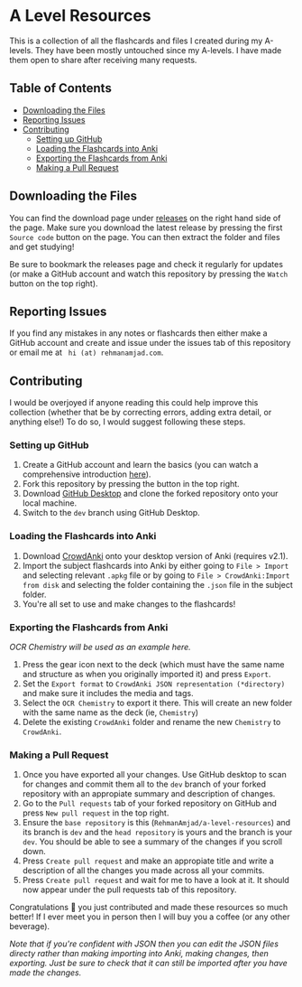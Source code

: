 # A Level Resources
This is a collection of all the flashcards and files I created during my A-levels. They have been mostly untouched since my A-levels. I have made them open to share after receiving many requests.

## Table of Contents
- [Downloading the Files](#downloading-the-files)
- [Reporting Issues](#reporting-issues)
- [Contributing](#contributing)
  * [Setting up GitHub](#setting-up-github)
  * [Loading the Flashcards into Anki](#loading-the-flashcards-into-anki)
  * [Exporting the Flashcards from Anki](#exporting-the-flashcards-from-anki)
  * [Making a Pull Request](#making-a-pull-request)

## Downloading the Files
You can find the download page under [releases](https://github.com/RehmanAmjad/a-level-resources/releases) on the right hand side of the page. Make sure you download the latest release by pressing the first  `Source code` button on the page. You can then extract the folder and files and get studying!

Be sure to bookmark the releases page and check it regularly for updates (or make a GitHub account and watch this repository by pressing the `Watch` button on the top right).

## Reporting Issues
If you find any mistakes in any notes or flashcards then either make a GitHub account and create and issue under the issues tab of this repository or email me at ` hi (at) rehmanamjad.com`.

## Contributing
I would be overjoyed if anyone reading this could help improve this collection (whether that be by correcting errors, adding extra detail, or anything else!) To do so, I would suggest following these steps.

### Setting up GitHub
1. Create a GitHub account and learn the basics (you can watch a comprehensive introduction [here](https://www.youtube.com/watch?v=RGOj5yH7evk)).
2. Fork this repository by pressing the button in the top right.
3. Download [GitHub Desktop](https://desktop.github.com/) and clone the forked repository onto your local machine.
4. Switch to the `dev` branch using GitHub Desktop.

### Loading the Flashcards into Anki
1. Download [CrowdAnki](https://ankiweb.net/shared/info/1788670778) onto your desktop version of Anki (requires v2.1).
2. Import the subject flashcards into Anki by either going to `File > Import` and selecting relevant `.apkg` file or by going to `File > CrowdAnki:Import from disk` and selecting the folder containing the `.json` file in the subject folder.
3. You're all set to use and make changes to the flashcards!

### Exporting the Flashcards from Anki
_OCR Chemistry will be used as an example here._

1. Press the gear icon next to the deck (which must have the same name and structure as when you originally imported it) and press `Export`.
2. Set the `Export format` to `CrowdAnki JSON representation (*directory)` and make sure it includes the media and tags.
3. Select the `OCR Chemistry` to export it there. This will create an new folder with the same name as the deck (ie, `Chemistry`)
4. Delete the existing `CrowdAnki` folder and rename the new `Chemistry` to `CrowdAnki`.

### Making a Pull Request
1. Once you have exported all your changes. Use GitHub desktop to scan for changes and commit them all to the `dev` branch of your forked repository with an appropiate summary and description of changes.
2. Go to the `Pull requests` tab of your forked repository on GitHub and press `New pull request` in the top right.
3. Ensure the `base repository` is this (`RehmanAmjad/a-level-resources`) and its branch is `dev` and the `head repository` is yours and the branch is your `dev`. You should be able to see a summary of the changes if you scroll down.
4. Press `Create pull request` and make an appropiate title and write a description of all the changes you made across all your commits.
5. Press `Create pull request` and wait for me to have a look at it. It should now appear under the pull requests tab of this repository.

Congratulations 🎉 you just contributed and made these resources so much better! If I ever meet you in person then I will buy you a coffee (or any other beverage). 

_Note that if you're confident with JSON then you can edit the JSON files directy rather than making importing into Anki, making changes, then exporting. Just be sure to check that it can still be imported after you have made the changes._
